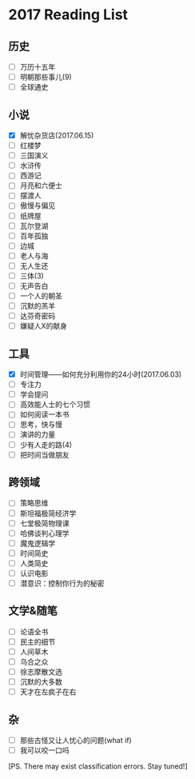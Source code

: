 # 2017 Reading List
## 历史
- [ ] 万历十五年
- [ ] 明朝那些事儿(9)
- [ ] 全球通史

## 小说
- [x] 解忧杂货店(2017.06.15)
- [ ] 红楼梦
- [ ] 三国演义
- [ ] 水浒传
- [ ] 西游记
- [ ] 月亮和六便士
- [ ] 摆渡人
- [ ] 傲慢与偏见
- [ ] 纸牌屋
- [ ] 瓦尔登湖
- [ ] 百年孤独
- [ ] 边城
- [ ] 老人与海
- [ ] 无人生还
- [ ] 三体(3)
- [ ] 无声告白
- [ ] 一个人的朝圣
- [ ] 沉默的羔羊
- [ ] 达芬奇密码
- [ ] 嫌疑人X的献身

## 工具
- [x] 时间管理——如何充分利用你的24小时(2017.06.03)
- [ ] 专注力
- [ ] 学会提问
- [ ] 高效能人士的七个习惯
- [ ] 如何阅读一本书
- [ ] 思考，快与慢
- [ ] 演讲的力量
- [ ] 少有人走的路(4)
- [ ] 把时间当做朋友

## 跨领域
- [ ] 策略思维
- [ ] 斯坦福极简经济学
- [ ] 七堂极简物理课
- [ ] 哈佛谈判心理学
- [ ] 魔鬼逻辑学
- [ ] 时间简史
- [ ] 人类简史
- [ ] 认识电影
- [ ] 潜意识：控制你行为的秘密

## 文学&随笔
- [ ] 论语全书
- [ ] 民主的细节
- [ ] 人间草木
- [ ] 乌合之众
- [ ] 徐志摩散文选
- [ ] 沉默的大多数
- [ ] 天才在左疯子在右

## 杂
- [ ] 那些古怪又让人忧心的问题(what if)
- [ ] 我可以咬一口吗

[PS. There may exist classification errors. Stay tuned!]
